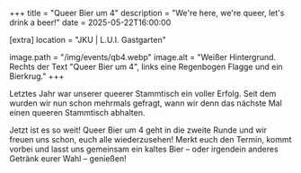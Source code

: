 +++
title = "Queer Bier um 4"
description = "We're here, we're queer, let's drink a beer!"
date = 2025-05-22T16:00:00

[extra]
location = "JKU | L.U.I. Gastgarten"

image.path = "/img/events/qb4.webp"
image.alt = "Weißer Hintergrund. Rechts der Text \"Queer Bier um 4\", links eine Regenbogen Flagge und ein Bierkrug."
+++

Letztes Jahr war unserer queerer Stammtisch ein voller Erfolg. Seit dem wurden wir nun schon mehrmals gefragt, wann wir denn das nächste Mal einen queeren Stammtisch abhalten.

Jetzt ist es so weit! Queer Bier um 4 geht in die zweite Runde und wir freuen uns schon, euch alle wiederzusehen! Merkt euch den Termin, kommt vorbei und lasst uns gemeinsam ein kaltes Bier – oder irgendein anderes Getränk eurer Wahl – genießen!

